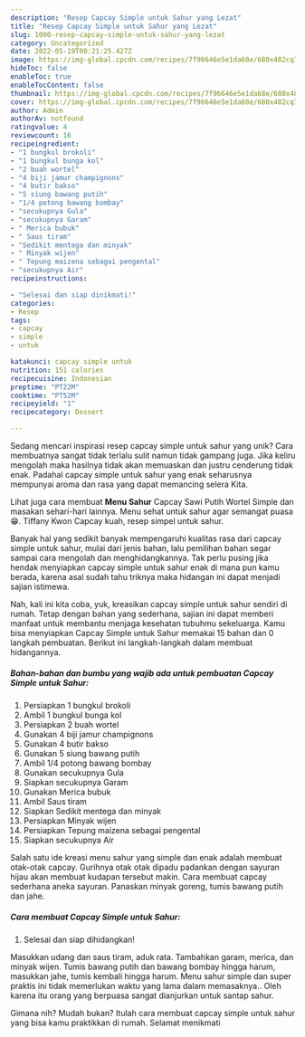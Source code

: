 ```yaml
---
description: "Resep Capcay Simple untuk Sahur yang Lezat"
title: "Resep Capcay Simple untuk Sahur yang Lezat"
slug: 1090-resep-capcay-simple-untuk-sahur-yang-lezat
category: Uncategorized
date: 2022-05-19T00:21:25.427Z
image: https://img-global.cpcdn.com/recipes/7f96646e5e1da68e/680x482cq70/capcay-simple-untuk-sahur-foto-resep-utama.jpg
hideToc: false
enableToc: true
enableTocContent: false
thumbnail: https://img-global.cpcdn.com/recipes/7f96646e5e1da68e/680x482cq70/capcay-simple-untuk-sahur-foto-resep-utama.jpg
cover: https://img-global.cpcdn.com/recipes/7f96646e5e1da68e/680x482cq70/capcay-simple-untuk-sahur-foto-resep-utama.jpg
author: Admin
authorAv: notfound
ratingvalue: 4
reviewcount: 16
recipeingredient:
- "1 bungkul brokoli"
- "1 bungkul bunga kol"
- "2 buah wortel"
- "4 biji jamur champignons"
- "4 butir bakso"
- "5 siung bawang putih"
- "1/4 potong bawang bombay"
- "secukupnya Gula"
- "secukupnya Garam"
- " Merica bubuk"
- " Saus tiram"
- "Sedikit mentega dan minyak"
- " Minyak wijen"
- " Tepung maizena sebagai pengental"
- "secukupnya Air"
recipeinstructions:

- "Selesai dan siap dinikmati!"
categories:
- Resep
tags:
- capcay
- simple
- untuk

katakunci: capcay simple untuk 
nutrition: 151 calories
recipecuisine: Indonesian
preptime: "PT22M"
cooktime: "PT52M"
recipeyield: "1"
recipecategory: Dessert

---
```





Sedang mencari inspirasi resep capcay simple untuk sahur yang unik? Cara membuatnya sangat tidak terlalu sulit namun tidak gampang juga. Jika keliru mengolah maka hasilnya tidak akan memuaskan dan justru cenderung tidak enak. Padahal capcay simple untuk sahur yang enak seharusnya mempunyai aroma dan rasa yang dapat memancing selera Kita.





Lihat juga cara membuat **Menu Sahur** Capcay Sawi Putih Wortel Simple dan masakan sehari-hari lainnya. Menu sehat untuk sahur agar semangat puasa 😁. Tiffany Kwon Capcay kuah, resep simpel untuk sahur.

Banyak hal yang sedikit banyak mempengaruhi kualitas rasa dari capcay simple untuk sahur, mulai dari jenis bahan, lalu pemilihan bahan segar sampai cara mengolah dan menghidangkannya. Tak perlu pusing jika hendak menyiapkan capcay simple untuk sahur enak di mana pun kamu berada, karena asal sudah tahu triknya maka hidangan ini dapat menjadi sajian istimewa.






Nah, kali ini kita coba, yuk, kreasikan capcay simple untuk sahur sendiri di rumah. Tetap dengan bahan yang sederhana, sajian ini dapat memberi manfaat untuk membantu menjaga kesehatan tubuhmu sekeluarga. Kamu bisa menyiapkan Capcay Simple untuk Sahur memakai 15 bahan dan 0 langkah pembuatan. Berikut ini langkah-langkah dalam membuat hidangannya.

<!--inarticleads1-->

##### Bahan-bahan dan bumbu yang wajib ada untuk pembuatan Capcay Simple untuk Sahur:

1. Persiapkan 1 bungkul brokoli
1. Ambil 1 bungkul bunga kol
1. Persiapkan 2 buah wortel
1. Gunakan 4 biji jamur champignons
1. Gunakan 4 butir bakso
1. Gunakan 5 siung bawang putih
1. Ambil 1/4 potong bawang bombay
1. Gunakan secukupnya Gula
1. Siapkan secukupnya Garam
1. Gunakan  Merica bubuk
1. Ambil  Saus tiram
1. Siapkan Sedikit mentega dan minyak
1. Persiapkan  Minyak wijen
1. Persiapkan  Tepung maizena sebagai pengental
1. Siapkan secukupnya Air


Salah satu ide kreasi menu sahur yang simple dan enak adalah membuat otak-otak capcay. Gurihnya otak otak dipadu padankan dengan sayuran hijau akan membuat kudapan tersebut makin. Cara membuat capcay sederhana aneka sayuran. Panaskan minyak goreng, tumis bawang putih dan jahe. 

<!--inarticleads2-->

##### Cara membuat Capcay Simple untuk Sahur:


1. Selesai dan siap dihidangkan!

Masukkan udang dan saus tiram, aduk rata. Tambahkan garam, merica, dan minyak wijen. Tumis bawang putih dan bawang bombay hingga harum, masukkan jahe, tumis kembali hingga harum. Menu sahur simple dan super praktis ini tidak memerlukan waktu yang lama dalam memasaknya.. Oleh karena itu orang yang berpuasa sangat dianjurkan untuk santap sahur. 

Gimana nih? Mudah bukan? Itulah cara membuat capcay simple untuk sahur yang bisa kamu praktikkan di rumah. Selamat menikmati
